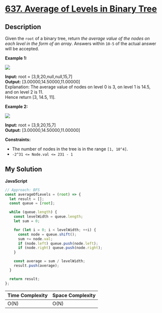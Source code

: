 # [637. Average of Levels in Binary Tree](https://leetcode.com/problems/average-of-levels-in-binary-tree)

## Description

Given the `root` of a binary tree, return _the average value of the nodes on each level in the form of an array_. Answers within `10-5` of the actual answer will be accepted.

**Example 1:**

![](https://assets.leetcode.com/uploads/2021/03/09/avg1-tree.jpg)

**Input:** root = \[3,9,20,null,null,15,7\]  
**Output:** \[3.00000,14.50000,11.00000\]  
Explanation: The average value of nodes on level 0 is 3, on level 1 is 14.5, and on level 2 is 11.  
Hence return \[3, 14.5, 11\].

**Example 2:**

![](https://assets.leetcode.com/uploads/2021/03/09/avg2-tree.jpg)

**Input:** root = \[3,9,20,15,7\]  
**Output:** \[3.00000,14.50000,11.00000\]

**Constraints:**

- The number of nodes in the tree is in the range `[1, 10^4]`.
- `-2^31 <= Node.val <= 231 - 1`

## My Solution

**JavaScript**

```js
// Approach: BFS
const averageOfLevels = (root) => {
  let result = [];
  const queue = [root];

  while (queue.length) {
    const levelWidth = queue.length;
    let sum = 0;

    for (let i = 0; i < levelWidth; ++i) {
      const node = queue.shift();
      sum += node.val;
      if (node.left) queue.push(node.left);
      if (node.right) queue.push(node.right);
    }

    const average = sum / levelWidth;
    result.push(average);
  }

  return result;
};
```

| Time Complexity | Space Complexity |
| --------------- | ---------------- |
| O(N)            | O(N)             |
